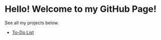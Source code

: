 # Hello! Welcome to my GitHub Page!

See all my projects below.

<ul>
<li><a href="dhaffaardhana2002.github.io/todo-list">To-Do List</li>
</ul>
